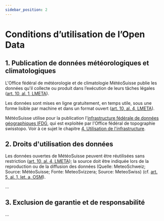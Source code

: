 ```yaml
---
sidebar_position: 2
---
```


# Conditions d’utilisation de l’Open Data

## 1. Publication de données météorologiques et climatologiques
L'Office fédéral de météorologie et de climatologie MétéoSuisse publie les données qu'il collecte ou produit dans l’exécution de leurs tâches légales ([art. 10, al. 1, LMETA](https://www.fedlex.admin.ch/eli/cc/2023/682/fr#art_10)).

Les données sont mises en ligne gratuitement, en temps utile, sous une forme lisible par machine et dans un format ouvert ([art. 10, al. 4, LMETA](https://www.fedlex.admin.ch/eli/cc/2023/682/fr#art_10)).

MétéoSuisse utilise pour la publication l'[infrastructure fédérale de données géographiques IFDG](https://www.geo.admin.ch/fr/impressum-responsabilites-et-contacts), qui est exploitée par l'Office fédéral de topographie swisstopo. Voir à ce sujet le chapitre [4. Utilisation de l'infrastructure](#4--utilisation-de-l-infrastructure). 



## 2. Droits d'utilisation des données
Les données ouvertes de MétéoSuisse peuvent être réutilisées sans restriction ([art. 10, al. 4, LMETA](https://www.fedlex.admin.ch/eli/cc/2023/682/fr#art_10)); la source doit être indiquée lors de la reproduction ou de la diffusion des données (Quelle: MeteoSchweiz; Source: MétéoSuisse; Fonte: MeteoSvizzera; Source: MeteoSwiss) (cf. [art. 5, al. 1, let. a, OSM](https://www.fedlex.admin.ch/eli/cc/2024/452/fr#art_5)). 

...


## 3. Exclusion de garantie et de responsabilité
...
